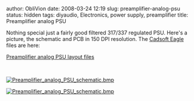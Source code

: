 author: ObliVion
date: 2008-03-24 12:19
slug: preamplifier-analog-psu
status: hidden
tags: diyaudio, Electronics, power supply, preamplifier
title: Preamplifier analog PSU


Nothing special just a fairly good filtered 317/337 regulated PSU.
Here's a picture, the schematic and PCB in 150 DPI resolution. The
[Cadsoft Eagle](http://cadsoft.de) files are here:

[Preamplifier analog PSU layout
files](http://groenholdt.net/wp-content/uploads/2008/03/preamp-analog-supply.zip)

 

[![Preamplifier\_analog\_PSU\_schematic.bmp](http://groenholdt.net/wp-content/uploads/image/.thumbs/.Preamplifier_analog_PSU_PCB.bmp)](http://groenholdt.net/wp-content/uploads/image/Preamplifier_analog_PSU_PCB.bmp)

[![Preamplifier\_analog\_PSU\_schematic.bmp](http://groenholdt.net/wp-content/uploads/image/.thumbs/.Preamplifier_analog_PSU_PCB.bmp)](http://groenholdt.net/wp-content/uploads/image/Preamplifier_analog_PSU_PCB.bmp)
